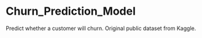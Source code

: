 # Churn_Prediction_Model
Predict whether a customer will churn. Original public dataset from Kaggle.

